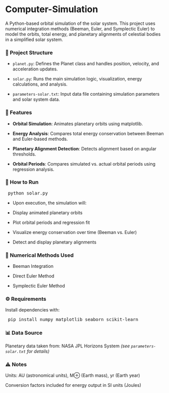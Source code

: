 # Computer-Simulation

A Python-based orbital simulation of the solar system.
This project uses numerical integration methods (Beeman, Euler, and Symplectic Euler) to model the orbits, total energy, and planetary alignments of celestial bodies in a simplified solar system.

### 📁 Project Structure
- `planet.py`: Defines the Planet class and handles position, velocity, and acceleration updates.

- `solar.py`: Runs the main simulation logic, visualization, energy calculations, and analysis.

- `parameters-solar.txt`: Input data file containing simulation parameters and solar system data.

### 🚀 Features
- **Orbital Simulation**: Animates planetary orbits using matplotlib.

- **Energy Analysis**: Compares total energy conservation between Beeman and Euler-based methods.

- **Planetary Alignment Detection**: Detects alignment based on angular thresholds.

- **Orbital Periods**: Compares simulated vs. actual orbital periods using regression analysis.

### 🧪 How to Run

<pre> python solar.py </pre>
- Upon execution, the simulation will:

- Display animated planetary orbits

- Plot orbital periods and regression fit

- Visualize energy conservation over time (Beeman vs. Euler)

- Detect and display planetary alignments

### 📘 Numerical Methods Used
- Beeman Integration

- Direct Euler Method

- Symplectic Euler Method

### ⚙️ Requirements
Install dependencies with:

<pre> pip install numpy matplotlib seaborn scikit-learn  </pre>

### 📊 Data Source
Planetary data taken from: NASA JPL Horizons System
*(see `parameters-solar.txt` for details)*

### ⚠️ Notes
Units: AU (astronomical units), M⊕ (Earth mass), yr (Earth year)

Conversion factors included for energy output in SI units (Joules)
